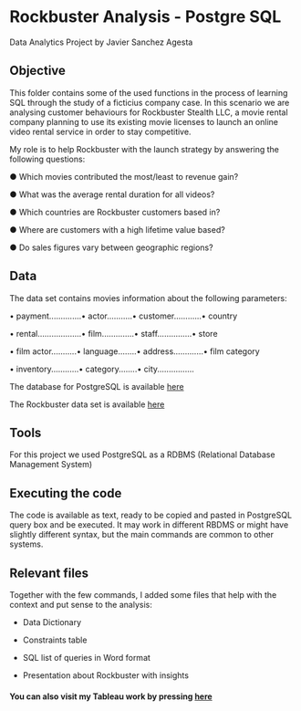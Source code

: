 # Rockbuster Analysis - Postgre SQL
Data Analytics Project by Javier Sanchez Agesta

## Objective

This folder contains some of the used functions in the process of learning SQL through the study of a ficticius company case. In this scenario we are analysing customer behaviours for Rockbuster Stealth LLC, a movie rental company planning to use its existing movie licenses to launch an online video rental service in order to stay competitive.

My role is to help Rockbuster with the launch strategy by answering the following questions: 

● Which movies contributed the most/least to revenue gain?

● What was the average rental duration for all videos?

● Which countries are Rockbuster customers based in?

● Where are customers with a high lifetime value based?

● Do sales figures vary between geographic regions?



## Data

The data set contains movies information about the following parameters: 

•	payment..............• actor...........• customer............• country

• rental...................• film..............• staff...............• store

• film actor...........• language........• address.............• film category

• inventory............• category........• city................ 

The database for PostgreSQL is available [here](https://www.enterprisedb.com/downloads/postgres-postgresql-downloads)

The Rockbuster data set is available [here](http://www.postgresqltutorial.com/wp-content/uploads/2019/05/dvdrental.zip)

## Tools

For this project we used PostgreSQL as a RDBMS (Relational Database Management System)

## Executing the code

The code is available as text, ready to be copied and pasted in PostgreSQL query box and be executed. It may work in different RBDMS or might have slightly different syntax, but the main commands are common to other systems.

## Relevant files

Together with the few commands, I added some files that help with the context and put sense to the analysis:

+ Data Dictionary

+ Constraints table 

+ SQL list of queries in Word format

+ Presentation about Rockbuster with insights

#### You can also visit my Tableau work by pressing [here](https://public.tableau.com/app/profile/javier.sanchez.agesta/viz/RockBusterscustomersbase/Story1?publish=yes)



